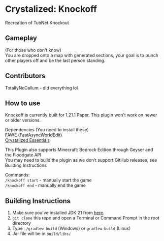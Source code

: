 # Crystalized: Knockoff
Recreation of TubNet Knockout

## Gameplay
(For those who don't know) <br>
You are dropped onto a map with generated sections, your goal is to punch other players off and be the last person standing.

## Contributors
TotallyNoCallum - did everything lol

## How to use
Knockoff is currently built for 1.21.1 Paper, This plugin won't work on newer or older versions.

Dependencies (You need to install these) <br>
[FAWE (FastAsyncWorldEdit)](https://www.spigotmc.org/resources/fastasyncworldedit.13932/) <br>
[Crystalized Essentials](https://github.com/Project-Crystalized/crystalized-essentials) <br>

This Plugin also supports Minecraft: Bedrock Edition through Geyser and the Floodgate API <br>
You may need to build the plugin as we don't support GitHub releases, see Building Instructions <br>

Commands: <br>
`/knockoff start` - manually start the game <br>
`/knockoff end` - manually end the game <br>

## Building Instructions
1. Make sure you've installed JDK 21 from [here](https://www.oracle.com/java/technologies/javase/jdk21-archive-downloads.html).
2. `git clone` this repo and open a Terminal or Command Prompt in the root directory
3. Type `./gradlew build` (Windows) or `gradlew build` (Linux)
4. Jar file will be in `build/libs/`